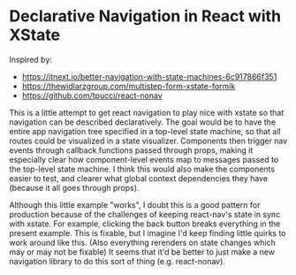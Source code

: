 # Declarative Navigation in React with XState

Inspired by:

- https://itnext.io/better-navigation-with-state-machines-6c917866f351
- https://thewidlarzgroup.com/multistep-form-xstate-formik
- https://github.com/tpucci/react-nonav

This is a little attempt to get react navigation to play nice with xstate so that
navigation can be described declaratively. The goal would be to have the entire
app navigation tree specified in a top-level state machine, so that all routes
could be visualized in a state visualizer. Components then trigger nav events
through callback functions passed through props, making it especially clear how
component-level events map to messages passed to the top-level state machine.
I think this would also make the components easier to test, and clearer what
global context dependencies they have (because it all goes through props).

Although this little example "works", I doubt this is a good pattern for production
because of the challenges of keeping react-nav's state in sync with xstate. For
example, clicking the back button breaks everything in the present example. This is
fixable, but I imagine I'd keep finding little quirks to work around like this.
(Also everything rerenders on state changes which may or may not be fixable) It seems
that it'd be better to just make a new navigation library to do this sort of thing
(e.g. react-nonav).
